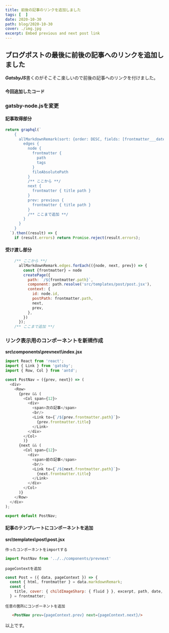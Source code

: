 ```yaml
---
title: 前後の記事のリンクを追加しました
tags: [  ]
date: 2020-10-30
path: blog/2020-10-30
cover: ./img.jpg
excerpt: Embed previous and next post link
---
```


## ブログポストの最後に前後の記事へのリンクを追加しました

***GatsbyJS***書くのがそこそこ楽しいので前後の記事へのリンクを付けました。

### ``今回追加したコード``

### **gatsby-node.js**を変更

#### 記事取得部分
```javascript
return graphql(`
    {
      allMarkdownRemark(sort: {order: DESC, fields: [frontmatter___date]}) {
        edges {
          node {
            frontmatter {
              path
              tags
            }
            fileAbsolutePath
          }
          /** ここから **/
          next {
            frontmatter { title path }
          }
          prev: previous {
            frontmatter { title path }
          }
          /** ここまで追加 **/
        }
      }
    }    
  `).then((result) => {
    if (result.errors) return Promise.reject(result.errors);
```
#### 受け渡し部分
```javascript
    /** ここから **/
      allMarkdownRemark.edges.forEach(({node, next, prev}) => {
        const {frontmatter} = node
        createPage({
          path: `/${frontmatter.path}`,
          component: path.resolve('src/templates/post/post.jsx'),
          context: {
            id: node.id,
            postPath: frontmatter.path,
            next,
            prev,
          },
        })
      });
    /** ここまで追加 **/
```
### リンク表示用のコンポーネントを新規作成
**src\components\prevnext\index.jsx**

```javascript
import React from 'react';
import { Link } from 'gatsby';
import { Row, Col } from 'antd';

const PostNav = ({prev, next}) => (
  <div>
    <Row>
      {prev && (
        <Col span={12}>
          <div>
            <span>次の記事</span>
            <br/>
            <Link to={`/${prev.frontmatter.path}`}>
              {prev.frontmatter.title}
            </Link>
          </div>
        </Col>
        )}
      {next && (
        <Col span={12}>
          <div>
            <span>前の記事</span>
            <br/>
            <Link to={`/${next.frontmatter.path}`}>
              {next.frontmatter.title}
            </Link>
          </div>
        </Col>
      )}
    </Row>
  </div>
);

export default PostNav;
```

#### 記事のテンプレートにコンポーネントを追加
**src\templates\post\post.jsx**

`作ったコンポーネントをimportする`
```javascript
import PostNav from '../../components/prevnext'
```
`pageContextを追加`

```javascript
const Post = ({ data, pageContext }) => {
  const { html, frontmatter } = data.markdownRemark;
  const {
    title, cover: { childImageSharp: { fluid } }, excerpt, path, date,
  } = frontmatter;
```

`任意の箇所にコンポーネントを追加`
```html
   <PostNav prev={pageContext.prev} next={pageContext.next}/>
```

以上です。